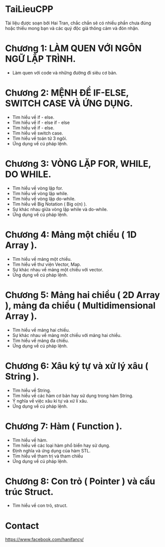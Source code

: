# TaiLieuCPP
Tài liệu được soạn bởi Hai Tran, chắc chắn sẽ có nhiều phần chưa đúng hoặc thiếu mong bạn và các quý độc giả thông cảm và đón nhận.

# Chương 1: LÀM QUEN VỚI NGÔN NGỮ LẬP TRÌNH.
  - Làm quen với code và những đường đi siêu cơ bản.

# Chương 2: MỆNH ĐỀ IF-ELSE, SWITCH CASE VÀ ỨNG DỤNG.
  - Tìm hiểu về if - else.
  - Tìm hiểu về if - else if - else
  - Tìm hiểu về if - else.
  - Tìm hiểu về switch case.
  - Tìm hiểu về toán tử 3 ngôi.
  - Ứng dụng về cú pháp lệnh.

# Chương 3: VÒNG LẶP FOR, WHILE, DO WHILE.
  - Tìm hiểu về vòng lặp for.
  - Tìm hiểu về vòng lặp while.
  - Tìm hiểu về vòng lặp do-while.
  - Tìm hiểu về Big Notation ( Big o(n) ).
  - Sự khác nhau giữa vòng lặp while và do-while.
  - Ứng dụng về cú pháp lệnh.

# Chương 4: Mảng một chiều ( 1D Array ).
  - Tìm hiểu về mảng một chiều.
  - Tìm hiểu về thư viện Vector, Map.
  - Sự khác nhau về mảng một chiều với vector.
  - Ứng dụng về cú pháp lệnh.

# Chương 5: Mảng hai chiều ( 2D Array ), mảng đa chiều ( Multidimensional Array ).
  - Tìm hiểu về mảng hai chiều.
  - Sự khác nhau về mảng một chiều với mảng hai chiều.
  - Tìm hiểu về mảng đa chiều.
  - Ứng dụng về cú pháp lệnh.

# Chương 6: Xâu ký tự và xử lý xâu ( String ).
  - Tìm hiểu về String.
  - Tìm hiểu về các hàm cơ bản hay sử dụng trong hàm String.
  - Ý nghĩa về việc xâu kí tự và xử lí xâu.
  - Ứng dụng về cú pháp lệnh.

# Chương 7: Hàm ( Function ).
  - Tìm hiểu về hàm.
  - Tìm hiểu về các loại hàm phổ biển hay sử dụng.
  - Định nghĩa và ứng dụng của hàm STL.
  - Tìm hiểu về tham trị và tham chiếu
  - Ứng dụng về cú pháp lệnh.

# Chương 8: Con trỏ ( Pointer ) và cấu trúc Struct.
  - Tìm hiểu về con trỏ, struct.
  
# Contact
https://www.facebook.com/hanifancy/
